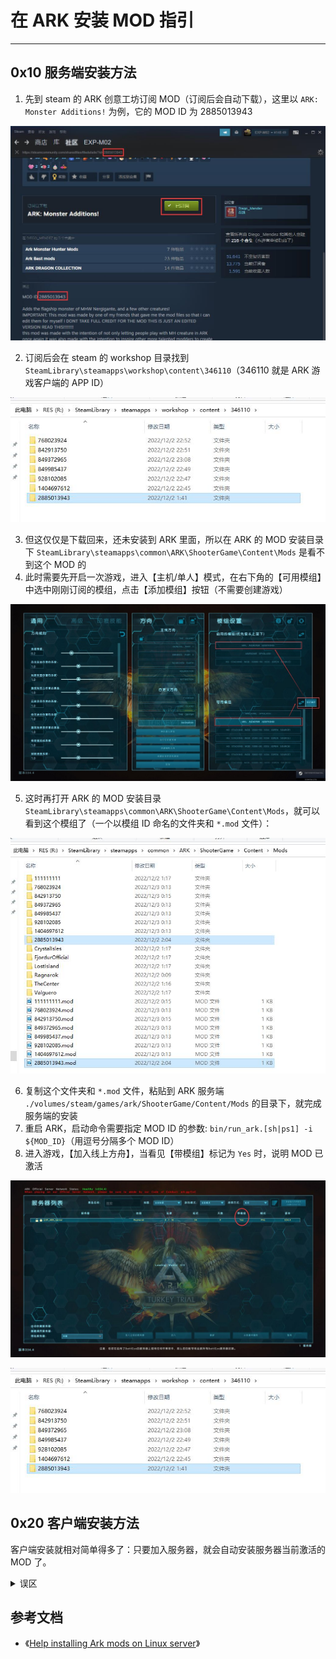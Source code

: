# 在 ARK 安装 MOD 指引

------

## 0x10 服务端安装方法

1. 先到 steam 的 ARK 创意工坊订阅 MOD（订阅后会自动下载），这里以 `ARK: Monster Additions!` 为例，它的 MOD ID 为 2885013943

![](./imgs/09.jpg)

2. 订阅后会在 steam 的 workshop 目录找到 `SteamLibrary\steamapps\workshop\content\346110`（346110 就是 ARK 游戏客户端的 APP ID）

![](./imgs/13.jpg)

3. 但这仅仅是下载回来，还未安装到 ARK 里面，所以在 ARK 的 MOD 安装目录下 `SteamLibrary\steamapps\common\ARK\ShooterGame\Content\Mods` 是看不到这个 MOD 的
4. 此时需要先开启一次游戏，进入【主机/单人】模式，在右下角的【可用模组】中选中刚刚订阅的模组，点击【添加模组】按钮（不需要创建游戏）

![](./imgs/11.jpg)

5. 这时再打开 ARK 的 MOD 安装目录 `SteamLibrary\steamapps\common\ARK\ShooterGame\Content\Mods`，就可以看到这个模组了（一个以模组 ID 命名的文件夹和 `*.mod` 文件）：

![](./imgs/14.jpg)


6. 复制这个文件夹和 `*.mod` 文件，粘贴到 ARK 服务端 `./volumes/steam/games/ark/ShooterGame/Content/Mods` 的目录下，就完成服务端的安装
7. 重启 ARK，启动命令需要指定 MOD ID 的参数: `bin/run_ark.[sh|ps1] -i ${MOD_ID}`（用逗号分隔多个 MOD ID）
8. 进入游戏，【加入线上方舟】，当看见【带模组】标记为 `Yes` 时，说明 MOD 已激活

![](./imgs/10.jpg)

![](./imgs/13.jpg)


## 0x20 客户端安装方法

客户端安装就相对简单得多了：只要加入服务器，就会自动安装服务器当前激活的 MOD 了。


<details>
<summary>误区</summary>
<br/>

## 0x30 误区

正常途径下，官方是建议通过 [SteamCMD](https://developer.valvesoftware.com/wiki/SteamCMD) 自动下载并管理 MOD 的，只需要根据 [ARK Server configuration](https://ark.fandom.com/wiki/Server_configuration) 去添加配置：

1. 在启动服务器时添加 `-automanagedmods` 选项
2. 在 `Game.ini` 中添加：

```
[ModInstaller]
ModIDS=<value1>
ModIDS=<value2>
ModIDS=<value3>
```

3. 在 `GameUserSettings.ini` 的 `[ServerSettings]` 下面添加：

```
ActiveMods=<value1>,<value2>,<value3>
```

这套方案被各路大神广泛传播，但是事实上这套方案有两个前提条件：

1. 服务器在海外，否则无法使用 [SteamCMD](https://developer.valvesoftware.com/wiki/SteamCMD)
2. `-automanagedmods` 选项事实上只支持 windows （虽然声明是全平台适用）

所以在国内的服务器、而且还是 Linux 部署的，就完全不起作用了，往往在第 2 步配置 `Game.ini` 后服务端就起不来。

------

其实真正的解法，只需要按照前面说的，在服务端安装 MOD，然后启动 ARK 时，带两个参数：

- `?GameModIds=${MOD_IDS}`: 告诉 ARK 需要加载哪些已安装的 MOD （等价于前面 `Game.ini` 的配置）
- `?ActiveMods=${MOD_IDS}`: 告诉 ARK 需要激活哪些 MOD （等价于前面 `GameUserSettings.ini` 的配置）

> 这两个参数已经封装在 [bin/ark.sh](./bin/ark.sh) 中，所以这里只需要使用 `bin/run_ark.[sh|ps1]` 脚本启动服务器时，通过 `-i ${MOD_IDS}` 按需指定即可 MOD ID 


</details>


## 参考文档

- 《[Help installing Ark mods on Linux server](https://survivetheark.com/index.php?/forums/topic/497784-help-installing-ark-mods-on-linux-server/)》
